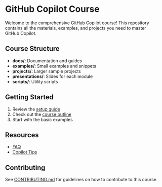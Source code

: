# GitHub Copilot Course

Welcome to the comprehensive GitHub Copilot course! This repository contains all the materials, examples, and projects you need to master GitHub Copilot.

## Course Structure

- **docs/**: Documentation and guides
- **examples/**: Small examples and snippets
- **projects/**: Larger sample projects
- **presentations/**: Slides for each module
- **scripts/**: Utility scripts

## Getting Started

1. Review the [setup guide](docs/setup.md)
2. Check out the [course outline](course-outline.md)
3. Start with the basic examples

## Resources

- [FAQ](docs/faq.md)
- [Copilot Tips](docs/copilot-tips.md)

## Contributing

See [CONTRIBUTING.md](CONTRIBUTING.md) for guidelines on how to contribute to this course.

